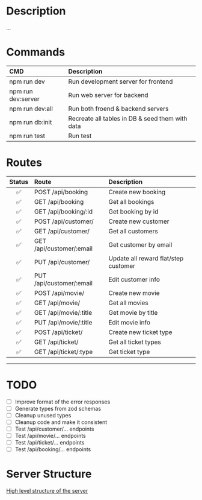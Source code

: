 # Description

...

# Commands

| CMD                | Description                                     |
| :----------------- | :---------------------------------------------- |
| npm run dev        | Run development server for frontend             |
| npm run dev:server | Run web server for backend                      |
| npm run dev:all    | Run both froend & backend servers               |
| npm run db:init    | Recreate all tables in DB & seed them with data |
| npm run test       | Run test                                        |

# Routes

| Status | Route                    | Description                          |
| :----: | :----------------------- | :----------------------------------- |
|   ✅   | POST /api/booking        | Create new booking                   |
|   ✅   | GET /api/booking         | Get all bookings                     |
|   ✅   | GET /api/booking/:id     | Get booking by id                    |
|   ✅   | POST /api/customer/      | Create new customer                  |
|   ✅   | GET /api/customer/       | Get all customers                    |
|   ✅   | GET /api/customer/:email | Get customer by email                |
|   ✅   | PUT /api/customer/       | Update all reward flat/step customer |
|   ✅   | PUT /api/customer/:email | Edit customer info                   |
|   ✅   | POST /api/movie/         | Create new movie                     |
|   ✅   | GET /api/movie/          | Get all movies                       |
|   ✅   | GET /api/movie/:title    | Get movie by title                   |
|   ✅   | PUT /api/movie/:title    | Edit movie info                      |
|   ✅   | POST /api/ticket/        | Create new ticket type               |
|   ✅   | GET /api/ticket/         | Get all ticket types                 |
|   ✅   | GET /api/ticket/:type    | Get ticket type                      |

---

# TODO

- [ ] Improve format of the error responses
- [ ] Generate types from zod schemas
- [ ] Cleanup unused types
- [ ] Cleanup code and make it consistent
- [ ] Test /api/customer/... endpoints
- [ ] Test /api/movie/... endpoints
- [ ] Test /api/ticket/... endpoints
- [ ] Test /api/booking/... endpoints

# Server Structure

[High level structure of the server](./images/server-structure.png)
